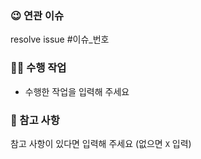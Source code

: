 ### 😉 연관 이슈
resolve issue #이슈_번호

### 🧑‍💻 수행 작업
- 수행한 작업을 입력해 주세요

### 📢 참고 사항
참고 사항이 있다면 입력해 주세요 (없으면 `X` 입력)
